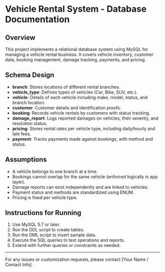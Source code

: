 # Vehicle Rental System - Database Documentation

## Overview
This project implements a relational database system using MySQL for managing a vehicle rental business. It covers vehicle inventory, customer data, booking management, damage tracking, payments, and pricing.

## Schema Design

- **branch**: Stores locations of different rental branches.
- **vehicle_type**: Defines types of vehicles (Car, Bike, SUV, etc.).
- **vehicle**: Details of each vehicle including make, model, status, and branch location.
- **customer**: Customer details and identification proofs.
- **booking**: Records vehicle rentals by customers with status tracking.
- **damage_report**: Logs reported damages on vehicles, their severity, and resolution status.
- **pricing**: Stores rental rates per vehicle type, including daily/hourly and late fees.
- **payment**: Tracks payments made against bookings, with method and status.

## Assumptions

- A vehicle belongs to one branch at a time.
- Bookings cannot overlap for the same vehicle (enforced logically in app layer).
- Damage reports can exist independently and are linked to vehicles.
- Payment status and methods are standardized using ENUM.
- Pricing is fixed per vehicle type.

## Instructions for Running

1. Use MySQL 5.7 or later.
2. Run the DDL script to create tables.
3. Run the DML script to insert sample data.
4. Execute the SQL queries to test operations and reports.
5. Extend with further queries or constraints as needed.

---

For any issues or customization requests, please contact [Your Name / Contact Info].
